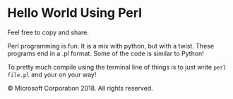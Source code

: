 # Hello World Using Perl
Feel free to copy and share.

Perl programming is fun. It is a mix with python, but with a twist. These programs end in a .pl format. Some of the code is similar to Python!

To pretty much compile using the terminal line of things is to just write `perl file.pl` and your on your way!

&copy; Microsoft Corporation 2018. All rights reserved.
